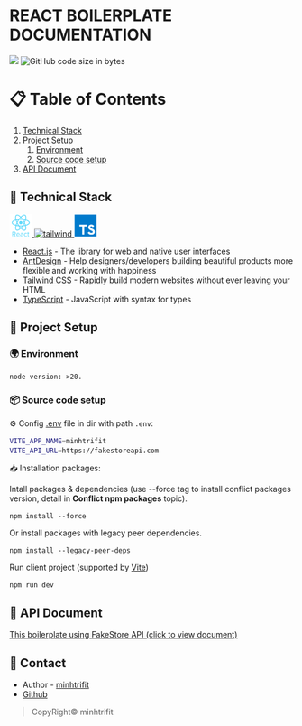 # REACT BOILERPLATE DOCUMENTATION

<img src="https://img.shields.io/github/stars/minhtrifit/react-boilerplate"/> ![GitHub code size in bytes](https://img.shields.io/github/languages/code-size/minhtrifit/react-boilerplate)

<!-- ![Thumbnail](./showcase/thumbnail.png) -->

# 📋 Table of Contents

1. [Technical Stack](#technical-stack)
2. [Project Setup](#project-setup)
   1. [Environment](#environment)
   2. [Source code setup](#source-code-setup)
3. [API Document](#api-document)

## 📁 Technical Stack <a name="technical-stack"></a>

<p align="left"> <a href="https://reactjs.org/" target="_blank" rel="noreferrer"> <img src="https://raw.githubusercontent.com/devicons/devicon/master/icons/react/react-original-wordmark.svg" alt="react" width="40" height="40"/> </a> <a href="https://tailwindcss.com/" target="_blank" rel="noreferrer"> <img src="https://www.vectorlogo.zone/logos/tailwindcss/tailwindcss-icon.svg" alt="tailwind" width="40" height="40"/> </a> <a href="https://www.typescriptlang.org/" target="_blank" rel="noreferrer"> <img src="https://raw.githubusercontent.com/devicons/devicon/master/icons/typescript/typescript-original.svg" alt="typescript" width="40" height="40"/> </a> </p>

- [React.js](https://react.dev) - The library for web and native user interfaces
- [AntDesign](https://ant.design) - Help designers/developers building beautiful products more flexible and working with happiness
- [Tailwind CSS](https://tailwindcss.com) - Rapidly build modern websites without ever leaving your HTML
- [TypeScript](https://www.typescriptlang.org) - JavaScript with syntax for types

## 💽 Project Setup <a name="project-setup"></a>

### 🌍 Environment <a name="environment"></a>

```console
node version: >20.
```

### 📦 Source code setup <a name="source-code-setup"></a>

⚙️ Config [.env]() file in dir with path `.env`:

```bash
VITE_APP_NAME=minhtrifit
VITE_API_URL=https://fakestoreapi.com
```

📥 Installation packages:

Intall packages & dependencies (use --force tag to install conflict packages version, detail in **Conflict npm packages** topic).

```console
npm install --force
```

Or install packages with legacy peer dependencies.

```console
npm install --legacy-peer-deps
```

Run client project (supported by [Vite](https://vite.dev))

```console
npm run dev
```

## 📄 API Document <a name="api-document"></a>

[This boilerplate using FakeStore API (click to view document)](https://fakestoreapi.com/docs)

## 💌 Contact

- Author - [minhtrifit](https://minhtrifit-dev.vercel.app)
- [Github](https://github.com/minhtrifit)

> CopyRight© minhtrifit

